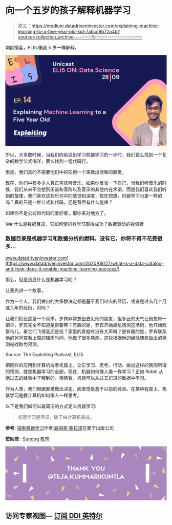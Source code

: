# 向一个五岁的孩子解释机器学习

> 原文：<https://medium.datadriveninvestor.com/explaining-machine-learning-to-a-five-year-old-kid-7abcc9b72a4b?source=collection_archive---------5----------------------->

剥削播客，ELI5:像我 5 岁一样解释。

![](img/f3b9fd9427185ddc1cbf8695c36659ba.png)

所以，大多数时候，当我们向前迈出学习机器学习的一步时，我们要么找到一个复杂的数学公式海洋，要么找到一组代码行，

但是，我们真的不需要他们中的任何一个来做出清晰的直觉，

现在，你们中有多少人真正喜欢听音乐，如果你反省一下自己，当我们听音乐的时候，我们从来不会想到乐谱和音阶以及音乐的其他内在术语，而是我们喜欢我们听到的旋律，我们喜欢这些乐句中的感觉和深度，现在想想，机器学习也是一样的吗？真的只是一堆公式和代码，还是背后有什么旋律？

如果你不是公式和代码的爱好者，那你来对地方了。

[](https://www.datadriveninvestor.com/2020/08/27/what-is-a-data-catalog-and-how-does-it-enable-machine-learning-success/) [## 什么是数据目录，它如何使机器学习取得成功？数据驱动的投资者

### 数据目录是机器学习和数据分析的燃料。没有它，你将不得不花费很多…

www.datadriveninvestor.com](https://www.datadriveninvestor.com/2020/08/27/what-is-a-data-catalog-and-how-does-it-enable-machine-learning-success/) 

那么，但是到底什么是机器学习呢？

让我先讲一个故事，

作为一个人，我们做出的大多数决定都是基于我们过去的经历，或者是过去几个月或几年的经历，对吗？

让我们假设这是一个雨季，罗宾非常想出去见他的朋友，但多云的天气让他想带一把伞，罗宾完全不知道是否要带？有趣的是，罗宾开始胡乱猜测这场雨，他开始观察鸟儿，看它们飞得高还是低？家里的青蛙有没有大声叫？更有趣的是，罗宾联系他的爸爸查看上周的降雨时间，他做了很多猜测，这些根据他的经验随机做出的猜测被戏称为预测。

Source: The Exploiting Podcast, ELI5

把同样的应用到计算机或者机器上，让它学习、思考、行动、做出这样的猜测所谓的预测，就是机器学习的全部。现在，机器如何像人类一样学习？正如 Robin 从他过去的经验中了解到的，猜猜看，机器可以从过去记录的数据中学习。

作为人类，我们根据直觉做出决定，而直觉是基于以前的经验。在某种程度上，机器学习是教计算机如何像人一样思考。

以下是我们如何以最简洁的方式定义机器学习:

> 机器学习是常识，除了由计算机完成。

**参考:** [探索机器学习](https://bit.ly/2Gk5xA8)作者:[路易斯·塞拉诺](https://serrano.academy/)在曼宁出版公司

**赞助商** : [Sundog 教育](https://sundog-education.com/)

![](img/421697109a750ef03554e6e9d14b814c.png)

## 访问专家视图— [订阅 DDI 英特尔](https://datadriveninvestor.com/ddi-intel)
